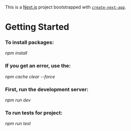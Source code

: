 This is a [Next.js](https://nextjs.org/) project bootstrapped with [`create-next-app`](https://github.com/vercel/next.js/tree/canary/packages/create-next-app).

# Getting Started

### To install packages:

_npm install_

### If you get an error, use the:

_npm cache clear --force_

### First, run the development server:

_npm run dev_

### To run tests for project:

_npm run test_
